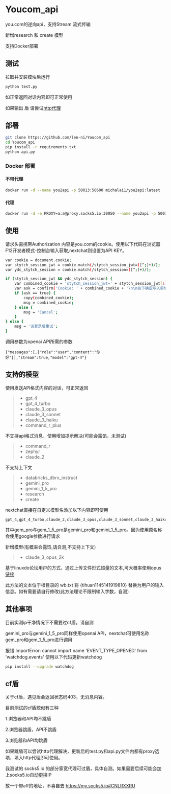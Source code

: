 # Youcom_api
you.com的逆向api，支持Stream 流式传输

新增research 和 create 模型

支持Docker部署

## 测试
拉取并安装模块后运行
```bash
python test.py
```
如正常返回对话内容即可正常使用

如果输出 盾 请尝试[http代理](https://github.com/len-ni/Youcom_api/?tab=readme-ov-file#cf%E7%9B%BE)

## 部署
```bash
git clone https://github.com/len-ni/Youcom_api
cd Youcom_api
pip install -r requirements.txt
python api.py
```
### Docker 部署
#### 不带代理
```bash
docker run -d --name you2api -p 50013:50600 michalai1/you2api:latest
```
#### 代理
```bash
docker run -d -e PROXY=a:a@proxy.socks5.io:30050 --name you2api -p 50013:50600 michalai1/you2api:latest
```


## 使用
请求头需携带Authorization 内容是you.com的cookie。使用以下代码在浏览器F12开发者模式-控制台输入获取,nextchat则设置为API KEY。
```bash
var cookie = document.cookie;
var stytch_session_jwt = cookie.match(/stytch_session_jwt=([^;]+)/);
var ydc_stytch_session = cookie.match(/stytch_session=([^;]+)/);

if (stytch_session_jwt && ydc_stytch_session) {
    var combined_cookie = 'stytch_session_jwt=' + stytch_session_jwt[1] + '; ' + 'ydc_stytch_session=' + ydc_stytch_session[1];
    var ask = confirm('Cookie: ' + combined_cookie + '\n\n按下确定写入剪切板?');
    if (ask == true) {
        copy(combined_cookie);
        msg = combined_cookie;
    } else {
        msg = 'Cancel';
    }
} else {
    msg = '请登录后重试';
}
```

调用参数为openai API所需的参数
```request body
{"messages":[,{"role":"user","content":"你好"}],"stream":true,"model":"gpt-4"}
```
## 支持的模型
使用发送API格式内容的对话，可正常返回
> - gpt_4
> - gpt_4_turbo
> - claude_3_opus
> - claude_3_sonnet
> - claude_3_haiku
> - command_r_plus

不支持api格式消息，使用增加提示解决(可能会露馅，未测试)
> - command_r
> - zephyr
> - claude_2

不支持上下文
> - databricks_dbrx_instruct 
> - gemini_pro
> - gemini_1_5_pro
> - research
> - create

nextchat直接在自定义模型名添加以下内容即可使用
```text
gpt_4,gpt_4_turbo,claude_2,claude_3_opus,claude_3_sonnet,claude_3_haiku,gem_pro,gem_1_5_pro,databricks_dbrx_instruct,command_r,command_r_plus,zephyr
```
其中gem_pro与gem_1_5_pro是gemini_pro和gemini_1_5_pro。因为使用原名称会使用google参数进行请求

新增模型(有概率会露馅,请自测,不支持上下文)
> - claude_3_opus_2k

基于linuxdo论坛用户的方式，通过上传文件形式超量的文本,可大概率使用opus [链接](https://linux.do/t/topic/68457)

此方法的文本位于根目录的 wb.txt 将 {tihuan1145141919810} 替换为用户的输入信息。如有需要请自行修改(此方法理论不限制输入字数，自测)

## 其他事项
目前实测ip干净情况下不需要过cf盾。请自测

gemini_pro与gemini_1_5_pro同样使用openai API，nextchat可使用名称gem_pro和gem_1_5_pro进行调用

报错 ImportError: cannot import name 'EVENT_TYPE_OPENED' from 'watchdog.events' 使用以下代码更新watchdog
```bash
pip install --upgrade watchdog
```

## cf盾
关于cf盾，遇见盾会返回状态码403，无消息内容。

目前测试的cf盾貌似有三种

1.浏览器和API均不跳盾

2.浏览器跳盾，API不跳盾

3.浏览器和API均跳盾

如果跳盾可以尝试http代理解决，更新后的test.py和api.py文件内都有proxy选项，填入http代理即可使用。

我测试的 socks5.io 的部分家宽代理可过盾，具体自测。如果需要后续可能会加上socks5.io自动更换IP

放一个带aff的地址，不喜自去 https://my.socks5.io#CNLRXXRU


